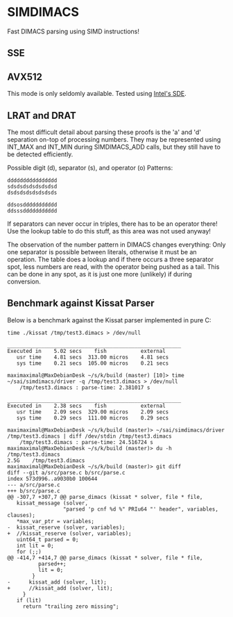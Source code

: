 # SIMDIMACS

Fast DIMACS parsing using SIMD instructions!

## SSE

## AVX512

This mode is only seldomly available. Tested using [Intel's
SDE](https://www.intel.com/content/www/us/en/developer/articles/tool/software-development-emulator.html).

## LRAT and DRAT

The most difficult detail about parsing these proofs is the 'a' and 'd'
separation on-top of processing numbers. They may be represented using INT_MAX
and INT_MIN during SIMDIMACS_ADD calls, but they still have to be detected
efficiently.

Possible digit (d), separator (s), and operator (o) Patterns:

    dddddddddddddddd
    sdsdsdsdsdsdsdsd
    dsdsdsdsdsdsdsds

    ddsosddddddddddd
    ddsssddddddddddd

If separators can never occur in triples, there has to be an operator there! Use
the lookup table to do this stuff, as this area was not used anyway!

The observation of the number pattern in DIMACS changes everything: Only one
separator is possible between literals, otherwise it must be an operation. The
table does a lookup and if there occurs a three separator spot, less numbers are
read, with the operator being pushed as a tail. This can be done in any spot, as
it is just one more (unlikely) if during conversion.

## Benchmark against Kissat Parser

Below is a benchmark against the Kissat parser implemented in pure C:

``` text
time ./kissat /tmp/test3.dimacs > /dev/null

________________________________________________________
Executed in    5.02 secs    fish           external
   usr time    4.81 secs  313.00 micros    4.81 secs
   sys time    0.21 secs  105.00 micros    0.21 secs

maximaximal@MaxDebianDesk ~/s/k/build (master) [10]> time ~/sai/simdimacs/driver -q /tmp/test3.dimacs > /dev/null
    /tmp/test3.dimacs : parse-time: 2.381017 s

________________________________________________________
Executed in    2.38 secs    fish           external
   usr time    2.09 secs  329.00 micros    2.09 secs
   sys time    0.29 secs  111.00 micros    0.29 secs

maximaximal@MaxDebianDesk ~/s/k/build (master)> ~/sai/simdimacs/driver /tmp/test3.dimacs | diff /dev/stdin /tmp/test3.dimacs
    /tmp/test3.dimacs : parse-time: 24.516724 s
maximaximal@MaxDebianDesk ~/s/k/build (master)> du -h /tmp/test3.dimacs
2.5G	/tmp/test3.dimacs
maximaximal@MaxDebianDesk ~/s/k/build (master)> git diff
diff --git a/src/parse.c b/src/parse.c
index 573d996..a9030b0 100644
--- a/src/parse.c
+++ b/src/parse.c
@@ -307,7 +307,7 @@ parse_dimacs (kissat * solver, file * file,
   kissat_message (solver,
                  "parsed 'p cnf %d %" PRIu64 "' header", variables, clauses);
   *max_var_ptr = variables;
-  kissat_reserve (solver, variables);
+  //kissat_reserve (solver, variables);
   uint64_t parsed = 0;
   int lit = 0;
   for (;;)
@@ -414,7 +414,7 @@ parse_dimacs (kissat * solver, file * file,
          parsed++;
          lit = 0;
        }
-      kissat_add (solver, lit);
+      //kissat_add (solver, lit);
     }
   if (lit)
     return "trailing zero missing";
```
